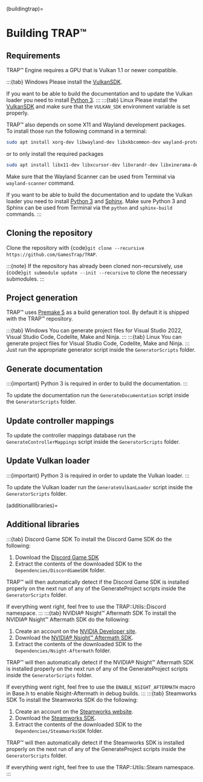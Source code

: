 (buildingtrap)=

# Building TRAP™

## Requirements

TRAP™ Engine requires a GPU that is Vulkan 1.1 or newer compatible.

:::{tab} Windows
Please install the [VulkanSDK](https://vulkan.lunarg.com/sdk/home/).

If you want to be able to build the documentation and to update the Vulkan loader you need to install [Python 3](https://www.python.org/downloads/).
:::
:::{tab} Linux
Please install the [VulkanSDK](https://vulkan.lunarg.com/sdk/home/) and make sure that the `VULKAN_SDK` environment variable is set properly.

TRAP™ also depends on some X11 and Wayland development packages.  
To install those run the following command in a terminal:

```sh
sudo apt install xorg-dev libwayland-dev libxkbcommon-dev wayland-protocols
```

or to only install the required packages

```sh
sudo apt install libx11-dev libxcursor-dev libxrandr-dev libxinerama-dev libxi-dev libwayland-dev libxkbcommon-dev wayland-protocols
```

Make sure that the Wayland Scanner can be used from Terminal via `wayland-scanner` command.

If you want to be able to build the documentation and to update the Vulkan loader you need to install [Python 3](https://www.python.org/downloads/) and [Sphinx](https://www.sphinx-doc.org/en/master/usage/installation.html).
Make sure Python 3 and Sphinx can be used from Terminal via the `python` and `sphinx-build` commands.
:::

## Cloning the repository

Clone the repository with {code}`git clone --recursive https://github.com/GamesTrap/TRAP`.

:::{note}
If the repository has already been cloned non-recursively, use {code}`git submodule update --init --recursive` to clone the necessary submodules.
:::

## Project generation

TRAP™ uses [Premake 5](https://premake.github.io/) as a build generation tool.
By default it is shipped with the TRAP™ repository.

:::{tab} Windows
   You can generate project files for Visual Studio 2022, Visual Studio Code, Codelite, Make and Ninja.
:::
:::{tab} Linux
   You can generate project files for Visual Studio Code, Codelite, Make and Ninja.
:::
Just run the appropriate generator script inside the `GeneratorScripts` folder.

## Generate documentation

:::{important}
Python 3 is required in order to build the documentation.
:::

To update the documentation run the `GenerateDocumentation` script inside the `GeneratorScripts` folder.

## Update controller mappings

To update the controller mappings database run the `GenerateControllerMappings` script inside the `GeneratorScripts` folder.

## Update Vulkan loader

:::{important}
Python 3 is required in order to update the Vulkan loader.
:::

To update the Vulkan loader run the `GenerateVulkanLoader` script inside the `GeneratorScripts` folder.

(additionallibraries)=

## Additional libraries

:::{tab} Discord Game SDK
To install the Discord Game SDK do the following:

1. Download the [Discord Game SDK](https://discord.com/developers/docs/game-sdk/sdk-starter-guide)
2. Extract the contents of the downloaded SDK to the `Dependencies/DiscordGameSDK` folder.

TRAP™ will then automatically detect if the Discord Game SDK is installed properly on the next run of any of the GenerateProject scripts inside the `GeneratorScripts` folder.

If everything went right, feel free to use the TRAP::Utils::Discord namespace.
:::
:::{tab} NVIDIA® Nsight™ Aftermath SDK
To install the NVIDIA® Nsight™ Aftermath SDK do the following:

1. Create an account on the [NVIDIA Developer site](https://developer.nvidia.com/).
2. Download the [NVIDIA® Nsight™ Aftermath SDK](https://developer.nvidia.com/nsight-aftermath).
3. Extract the contents of the downloaded SDK to the `Dependencies/Nsight-Aftermath` folder.

TRAP™ will then automatically detect if the NVIDIA® Nsight™ Aftermath SDK is installed properly on the next run of any of the GenerateProject scripts inside the `GeneratorScripts` folder.

If everything went right, feel free to use the `ENABLE_NSIGHT_AFTERMATH` macro in Base.h to enable Nsight-Aftermath in debug builds.
:::
:::{tab} Steamworks SDK
To install the Steamworks SDK do the following:

1. Create an account on the [Steamworks website](https://partner.steamgames.com/).
2. Download the [Steamworks SDK](https://partner.steamgames.com/doc/sdk).
3. Extract the contents of the downloaded SDK to the `Dependencies/SteamworksSDK` folder.

TRAP™ will then automatically detect if the Steamworks SDK is installed properly on the next run of any of the GenerateProject scripts inside the `GeneratorScripts` folder.

If everything went right, feel free to use the TRAP::Utils::Steam namespace.
:::

